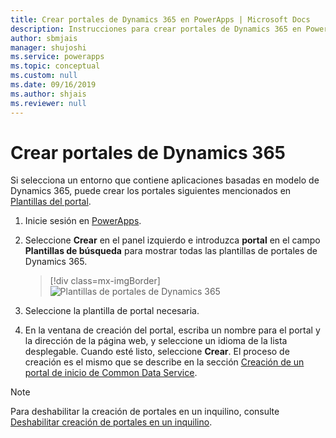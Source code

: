 ```yaml
---
title: Crear portales de Dynamics 365 en PowerApps | Microsoft Docs
description: Instrucciones para crear portales de Dynamics 365 en PowerApps
author: sbmjais
manager: shujoshi
ms.service: powerapps
ms.topic: conceptual
ms.custom: null
ms.date: 09/16/2019
ms.author: shjais
ms.reviewer: null
---
```



# <a name="create-dynamics-365-portals"></a>Crear portales de Dynamics 365

Si selecciona un entorno que contiene aplicaciones basadas en modelo de Dynamics 365, puede crear los portales siguientes mencionados en [Plantillas del portal](portal-templates.md).

1.  Inicie sesión en [PowerApps](http://web.powerapps.com).

2.  Seleccione **Crear** en el panel izquierdo e introduzca **portal** en el campo **Plantillas de búsqueda** para mostrar todas las plantillas de portales de Dynamics 365.

    > [!div class=mx-imgBorder]
    > ![Plantillas de portales de Dynamics 365](media/dynamics-portals.png "Plantillas de portales de Dynamics 365")  

3.  Seleccione la plantilla de portal necesaria.

4.  En la ventana de creación del portal, escriba un nombre para el portal y la dirección de la página web, y seleccione un idioma de la lista desplegable. Cuando esté listo, seleccione **Crear**. El proceso de creación es el mismo que se describe en la sección [Creación de un portal de inicio de Common Data Service](create-portal.md).

> [!NOTE]
> Para deshabilitar la creación de portales en un inquilino, consulte [Deshabilitar creación de portales en un inquilino](create-portal.md#disable-portal-creation-in-a-tenant).

